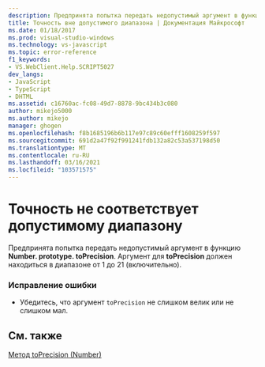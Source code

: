 ```yaml
---
description: Предпринята попытка передать недопустимый аргумент в функцию Number. prototype. toPrecision.
title: Точность вне допустимого диапазона | Документация Майкрософт
ms.date: 01/18/2017
ms.prod: visual-studio-windows
ms.technology: vs-javascript
ms.topic: error-reference
f1_keywords:
- VS.WebClient.Help.SCRIPT5027
dev_langs:
- JavaScript
- TypeScript
- DHTML
ms.assetid: c16760ac-fc08-49d7-8878-9bc434b3c080
author: mikejo5000
ms.author: mikejo
manager: ghogen
ms.openlocfilehash: f8b1685196b6b117e97c89c60efff1608259f597
ms.sourcegitcommit: 691d2a47f92f991241fdb132a82c53a537198d50
ms.translationtype: MT
ms.contentlocale: ru-RU
ms.lasthandoff: 03/16/2021
ms.locfileid: "103571575"
---
```

# <a name="the-precision-is-out-of-range"></a>Точность не соответствует допустимому диапазону
Предпринята попытка передать недопустимый аргумент в функцию **Number. prototype. toPrecision**. Аргумент для **toPrecision** должен находиться в диапазоне от 1 до 21 (включительно).  
  
### <a name="to-correct-this-error"></a>Исправление ошибки  
  
- Убедитесь, что аргумент `toPrecision` не слишком велик или не слишком мал.  
  
## <a name="see-also"></a>См. также  
 [Метод toPrecision (Number)](https://developer.mozilla.org/docs/Web/JavaScript/Reference/Global_Objects/Number/toprecision)
